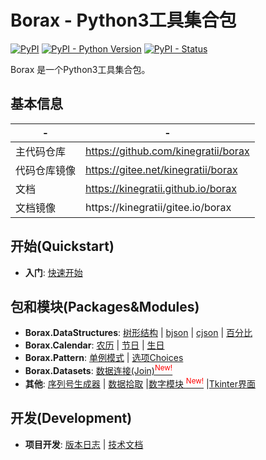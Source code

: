 # Borax - Python3工具集合包


[![PyPI](https://img.shields.io/pypi/v/borax.svg)](https://pypi.org/project/borax) 
[![PyPI - Python Version](https://img.shields.io/pypi/pyversions/borax.svg)](https://pypi.org/project/borax)
[![PyPI - Status](https://img.shields.io/pypi/status/borax.svg)](https://github.com/kinegratii/borax)



Borax 是一个Python3工具集合包。



## 基本信息

| -            | -                                   |
| ------------ | ----------------------------------- |
| 主代码仓库   | https://github.com/kinegratii/borax |
| 代码仓库镜像 | https://gitee.net/kinegratii/borax  |
| 文档         | https://kinegratii.github.io/borax  |
| 文档镜像     | https://kinegratii/gitee.io/borax   |



## 开始(Quickstart)

- **入门**:  [快速开始](quickstart)

## 包和模块(Packages&Modules)

- **Borax.DataStructures**:  [树形结构](guides/tree) | [bjson](guides/bjson) | [cjson](guides/cjson) |  [百分比](guides/percentage)
- **Borax.Calendar**:  [农历](guides/lunardate) | [节日](guides/festival) | [生日](guides/birthday)
- **Borax.Pattern**: [单例模式](guides/singleton) | [选项Choices](guides/choices)
- **Borax.Datasets**: [数据连接(Join)<sup style="color:red">New!<sup>](guides/join)
- **其他**: [序列号生成器](guides/serial_generator) | [数据拾取](guides/fetch)  |[数字模块 <sup style="color:red">New!<sup>](guides/numbers) |[Tkinter界面](guides/ui)

## 开发(Development)

- **项目开发**:  [版本日志](changelog) | [技术文档](develope/develope)